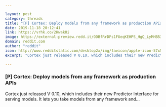 ```yaml
---

layout: post
category: threads
title: "[P] Cortex: Deploy models from any framework as production APIs"
date: 2019-11-18 20:12:41
link: https://vrhk.co/2KwakOi
image: https://external-preview.redd.it/ODBfRrDPs1FUeqKEHPS_HgQ_LyMHB53p27GnRZzK1k4.jpg?width=400&height=209.42408377&auto=webp&s=864c238c35000b8c85da116880af163cebd0488e
domain: reddit.com
author: "reddit"
icon: http://www.redditstatic.com/desktop2x/img/favicon/apple-icon-57x57.png
excerpt: "Cortex just released V 0.10, which includes their new Predictor Interface for serving models. It lets you take models from any framework and..."

---
```


### [P] Cortex: Deploy models from any framework as production APIs

Cortex just released V 0.10, which includes their new Predictor Interface for serving models. It lets you take models from any framework and...